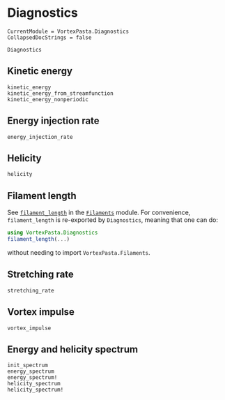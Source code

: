 # Diagnostics

```@meta
CurrentModule = VortexPasta.Diagnostics
CollapsedDocStrings = false
```

```@docs
Diagnostics
```

## Kinetic energy

```@docs
kinetic_energy
kinetic_energy_from_streamfunction
kinetic_energy_nonperiodic
```

## Energy injection rate

```@docs
energy_injection_rate
```

## Helicity

```@docs
helicity
```

## Filament length

See [`filament_length`](@ref) in the [`Filaments`](@ref) module.
For convenience, `filament_length` is re-exported by `Diagnostics`, meaning that one can do:

```julia
using VortexPasta.Diagnostics
filament_length(...)
```

without needing to import `VortexPasta.Filaments`.

## Stretching rate

```@docs
stretching_rate
```

## Vortex impulse

```@docs
vortex_impulse
```

## Energy and helicity spectrum

```@docs
init_spectrum
energy_spectrum
energy_spectrum!
helicity_spectrum
helicity_spectrum!
```
